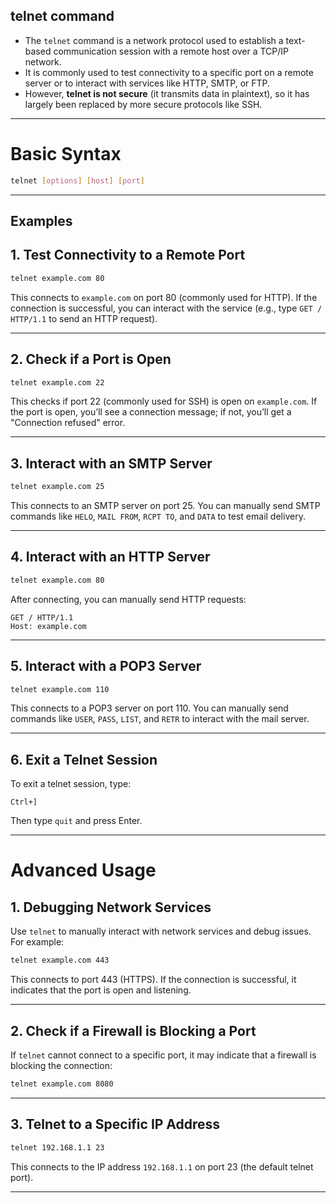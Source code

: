 ## telnet command
- The `telnet` command is a network protocol used to establish a text-based communication session with a remote host over a TCP/IP network. 
- It is commonly used to test connectivity to a specific port on a remote server or to interact with services like HTTP, SMTP, or FTP. 
- However, **telnet is not secure** (it transmits data in plaintext), so it has largely been replaced by more secure protocols like SSH.

---

# Basic Syntax
```bash
telnet [options] [host] [port]
```

---

## Examples

## 1. **Test Connectivity to a Remote Port**
   ```bash
   telnet example.com 80
   ```
   This connects to `example.com` on port 80 (commonly used for HTTP). If the connection is successful, you can interact with the service (e.g., type `GET / HTTP/1.1` to send an HTTP request).

---

## 2. **Check if a Port is Open**
   ```bash
   telnet example.com 22
   ```
   This checks if port 22 (commonly used for SSH) is open on `example.com`. If the port is open, you’ll see a connection message; if not, you’ll get a "Connection refused" error.

---

## 3. **Interact with an SMTP Server**
   ```bash
   telnet example.com 25
   ```
   This connects to an SMTP server on port 25. You can manually send SMTP commands like `HELO`, `MAIL FROM`, `RCPT TO`, and `DATA` to test email delivery.

---

## 4. **Interact with an HTTP Server**
   ```bash
   telnet example.com 80
   ```
   After connecting, you can manually send HTTP requests:
   ```
   GET / HTTP/1.1
   Host: example.com
   ```

---

## 5. **Interact with a POP3 Server**
   ```bash
   telnet example.com 110
   ```
   This connects to a POP3 server on port 110. You can manually send commands like `USER`, `PASS`, `LIST`, and `RETR` to interact with the mail server.

---

## 6. **Exit a Telnet Session**
   To exit a telnet session, type:
   ```
   Ctrl+]
   ```
   Then type `quit` and press Enter.

---

# Advanced Usage

## 1. **Debugging Network Services**
   Use `telnet` to manually interact with network services and debug issues. For example:
   ```bash
   telnet example.com 443
   ```
   This connects to port 443 (HTTPS). If the connection is successful, it indicates that the port is open and listening.

---

## 2. **Check if a Firewall is Blocking a Port**
   If `telnet` cannot connect to a specific port, it may indicate that a firewall is blocking the connection:
   ```bash
   telnet example.com 8080
   ```

---

## 3. **Telnet to a Specific IP Address**
   ```bash
   telnet 192.168.1.1 23
   ```
   This connects to the IP address `192.168.1.1` on port 23 (the default telnet port).

---
